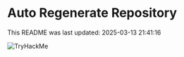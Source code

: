 # Auto Regenerate Repository

This README was last updated: 2025-03-13 21:41:16

 ![TryHackMe](https://tryhackme.com/badge/533634)